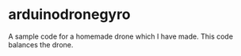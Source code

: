 # arduinodronegyro
A sample code for a homemade drone which I have made. This code balances the drone.
